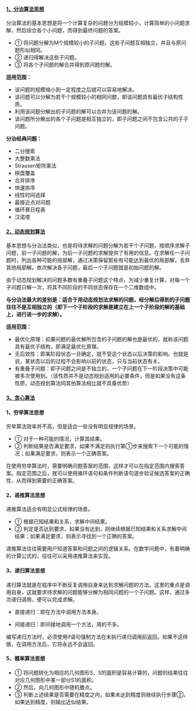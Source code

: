 #### [1、分治算法思想](https://www.cnblogs.com/steven_oyj/archive/2010/05/22/1741370.html)

  分治算法的基本思想是将一个计算复杂的问题分为规模较小，计算简单的小问题求解，然后综合各个小问题，而得到最终问题的答案。  
  - ① 将问题分解为M个规模较小的子问题，这些子问题互相独立，并且与原问题形似相同。  
  - ② 递归得解决这些子问题。  
  - ③ 将各个子问题的解合并得到原问题的解。
  
  **适用范围：**
  - 该问题的规模缩小到一定程度之后就可以容易地解决。
  - 该问题可以分解为若干个规模较小的相同问题，即该问题具有最优子结构性质。
  - 利用该问题分解出的子问题的解可以合并为该问题的解。
  - 该问题所分解出的各个子问题是相互独立的，即子问题之间不包含公共的子子问题。
  
  **分治经典问题：**
  - 二分搜索
  - 大整数乘法
  - Strassen矩阵乘法
  - 棋盘覆盖
  - 合并排序
  - 快速排序
  - 线性时间选择
  - 最接近点对问题
  - 循环赛日程表
  - 汉诺塔

#### [2、动态规划算法](https://www.cnblogs.com/steven_oyj/archive/2010/05/22/1741374.html)

  基本思想与分治法类似，也是将待求解的问题分解为若干个子问题，按顺序求解子问题，前一子问题的解，为后一子问题的求解提供了有用的信息。在求解任一子问题时，列出各种可能的局部解，通过决策保留那些有可能达到最优的局部解，丢弃其他局部解。依次解决各子问题，最后一个子问题就是初始问题的解。

  由于动态规划解决的问题多数有重叠子问题这个特点，为减少重复计算，对每一个子问题只解一次，将其不同阶段的不同状态保存在一个二维数组中。

  **与分治法最大的差别是：适合于用动态规划法求解的问题，经分解后得到的子问题往往不是互相独立的（即下一个子阶段的求解是建立在上一个子阶段的解的基础上，进行进一步的求解）。**
  
  **适用范围：**
  - 最优化原理：如果问题的最优解所包含的子问题的解也是最优的，就称该问题具有最优子结构，即满足最优化原理。
  - 无后效性：即某阶段状态一旦确定，就不受这个状态以后决策的影响。也就是说，某状态以后的过程不会影响以前的状态，只与当前状态有关。
  - 有重叠子问题：即子问题之间是不独立的，一个子问题在下一阶段决策中可能被多次使用到。（该性质并不是动态规划适用的必要条件，但是如果没有这条性质，动态规划算法同其他算法相比就不具备优势）
  
#### [3、贪心算法](https://www.cnblogs.com/steven_oyj/archive/2010/05/22/1741375.html)
  










#### 1、穷举算法思想
  
  穷举算法效率并不高，但是适合一些没有明显规律的场景。
  - ① 对于一种可能的情况，计算其结果。
  - ② 判断结果是否满足要求，如果不满足则执行第①步来搜索下一个可能的情况；如果满足要求，则表示一个正确答案。
  
  在使用穷举算法时，需要明确问题答案的范围，这样才可以在指定范围内搜索答案。指定范围之后，就可以使用循环语句和条件判断语句逐步验证候选答案的正确性，从而得到需要的正确答案。
  
  
#### 2、递推算法思想

  递推算法适合有明显公式规律的场景。  
  - ① 根据已知结果和关系，求解中间结果。  
  - ② 判定是否达到要求，如果没有达到，则继续根据已知结果和关系求解中间结果；如果满足要求，则表示寻找到一个正确的答案。
  
  递推算法往往需要用户知道答案和问题之间的逻辑关系。在数学问题中，有着明确的计算公式的，往往可以采用递推算法来实现。
  
  
#### 3、递归算法思想

  递归算法就是在程序中不断反复调用自身来达到求解问题的方法。这里的重点是调用自身，这就要求待求解的问题能够分解为相同问题的一个子问题。这样，通过多次递归调用，便可以完成求解。
  
  - 直接递归：即在方法中调用方法本身。
  
  - 间接递归：即间接地调用一个方法，用的不多。
  
  编写递归方法时，必须使用if语句强制方法在未执行递归调用前返回。如果不这样做，在调用方法后，它将永远不会返回。
  
  

  
  
#### 5、概率算法思想
  - ① 将问题转化为相应的几何图形S，S的面积是容易计算的，问题的结果往往对应几何图形中某一部分S1的面积。  
  - ② 然后，向几何图形中随机撒点。  
  - ③ 判断上述结果是否需要在精度之内，如果未达到精度则继续执行步骤②。如果达到精度，则输出近似结果。
  
  
  
  
  
  
  
  
  
  
  
  
  
  
  
  
  
  
  
  
  
  
  
  
  
  

